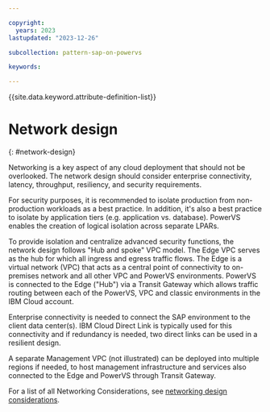```yaml
---

copyright:
  years: 2023
lastupdated: "2023-12-26"

subcollection: pattern-sap-on-powervs

keywords:

---
```


{{site.data.keyword.attribute-definition-list}}

# Network design
{: #network-design}

Networking is a key aspect of any cloud deployment that should not be
overlooked. The network design should consider enterprise connectivity,
latency, throughput, resiliency, and security requirements.

For security purposes, it is recommended to isolate production from
non-production workloads as a best practice. In addition, it's also a
best practice to isolate by application tiers (e.g. application vs.
database). PowerVS enables the creation of logical isolation across
separate LPARs.

To provide isolation and centralize advanced security functions, the
network design follows "Hub and spoke" VPC model. The Edge VPC serves as
the hub for which all ingress and egress traffic flows. The Edge is a
virtual network (VPC) that acts as a central point of connectivity to
on-premises network and all other VPC and PowerVS environments. PowerVS
is connected to the Edge ("Hub") via a Transit Gateway which allows
traffic routing between each of the PowerVS, VPC and classic
environments in the IBM Cloud account.

Enterprise connectivity is needed to connect the SAP environment to the
client data center(s). IBM Cloud Direct Link is typically used for this
connectivity and if redundancy is needed, two direct links can be used
in a resilient design.

A separate Management VPC (not illustrated) can be deployed into
multiple regions if needed, to host management infrastructure and
services also connected to the Edge and PowerVS through Transit Gateway.

For a list of all Networking Considerations, see [networking design considerations](https://cloud.ibm.com/docs/sap?topic=sap-networking-design-considerations).
